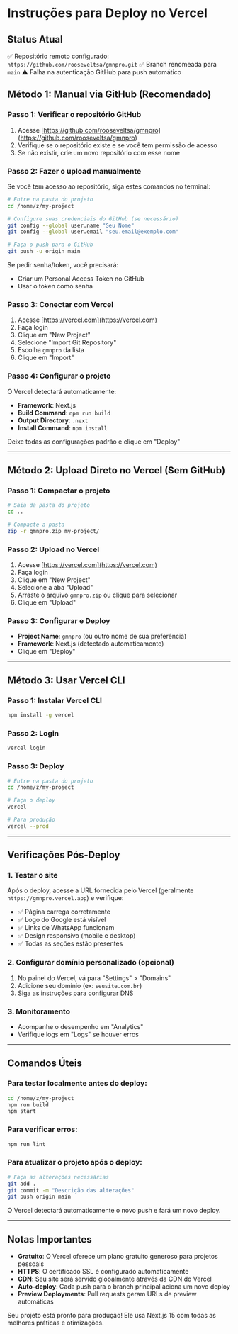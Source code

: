# Instruções para Deploy no Vercel

## Status Atual
✅ Repositório remoto configurado: `https://github.com/rooseveltsa/gmnpro.git`
✅ Branch renomeada para `main`
⚠️  Falha na autenticação GitHub para push automático

## Método 1: Manual via GitHub (Recomendado)

### Passo 1: Verificar o repositório GitHub
1. Acesse [https://github.com/rooseveltsa/gmnpro](https://github.com/rooseveltsa/gmnpro)
2. Verifique se o repositório existe e se você tem permissão de acesso
3. Se não existir, crie um novo repositório com esse nome

### Passo 2: Fazer o upload manualmente
Se você tem acesso ao repositório, siga estes comandos no terminal:

```bash
# Entre na pasta do projeto
cd /home/z/my-project

# Configure suas credenciais do GitHub (se necessário)
git config --global user.name "Seu Nome"
git config --global user.email "seu.email@exemplo.com"

# Faça o push para o GitHub
git push -u origin main
```

Se pedir senha/token, você precisará:
- Criar um Personal Access Token no GitHub
- Usar o token como senha

### Passo 3: Conectar com Vercel
1. Acesse [https://vercel.com](https://vercel.com)
2. Faça login
3. Clique em "New Project"
4. Selecione "Import Git Repository"
5. Escolha `gmnpro` da lista
6. Clique em "Import"

### Passo 4: Configurar o projeto
O Vercel detectará automaticamente:
- **Framework**: Next.js
- **Build Command**: `npm run build`
- **Output Directory**: `.next`
- **Install Command**: `npm install`

Deixe todas as configurações padrão e clique em "Deploy"

---

## Método 2: Upload Direto no Vercel (Sem GitHub)

### Passo 1: Compactar o projeto
```bash
# Saia da pasta do projeto
cd ..

# Compacte a pasta
zip -r gmnpro.zip my-project/
```

### Passo 2: Upload no Vercel
1. Acesse [https://vercel.com](https://vercel.com)
2. Faça login
3. Clique em "New Project"
4. Selecione a aba "Upload"
5. Arraste o arquivo `gmnpro.zip` ou clique para selecionar
6. Clique em "Upload"

### Passo 3: Configurar e Deploy
- **Project Name**: `gmnpro` (ou outro nome de sua preferência)
- **Framework**: Next.js (detectado automaticamente)
- Clique em "Deploy"

---

## Método 3: Usar Vercel CLI

### Passo 1: Instalar Vercel CLI
```bash
npm install -g vercel
```

### Passo 2: Login
```bash
vercel login
```

### Passo 3: Deploy
```bash
# Entre na pasta do projeto
cd /home/z/my-project

# Faça o deploy
vercel

# Para produção
vercel --prod
```

---

## Verificações Pós-Deploy

### 1. Testar o site
Após o deploy, acesse a URL fornecida pelo Vercel (geralmente `https://gmnpro.vercel.app`) e verifique:
- ✅ Página carrega corretamente
- ✅ Logo do Google está visível
- ✅ Links de WhatsApp funcionam
- ✅ Design responsivo (mobile e desktop)
- ✅ Todas as seções estão presentes

### 2. Configurar domínio personalizado (opcional)
1. No painel do Vercel, vá para "Settings" > "Domains"
2. Adicione seu domínio (ex: `seusite.com.br`)
3. Siga as instruções para configurar DNS

### 3. Monitoramento
- Acompanhe o desempenho em "Analytics"
- Verifique logs em "Logs" se houver erros

---

## Comandos Úteis

### Para testar localmente antes do deploy:
```bash
cd /home/z/my-project
npm run build
npm start
```

### Para verificar erros:
```bash
npm run lint
```

### Para atualizar o projeto após o deploy:
```bash
# Faça as alterações necessárias
git add .
git commit -m "Descrição das alterações"
git push origin main
```

O Vercel detectará automaticamente o novo push e fará um novo deploy.

---

## Notas Importantes

- **Gratuito**: O Vercel oferece um plano gratuito generoso para projetos pessoais
- **HTTPS**: O certificado SSL é configurado automaticamente
- **CDN**: Seu site será servido globalmente através da CDN do Vercel
- **Auto-deploy**: Cada push para o branch principal aciona um novo deploy
- **Preview Deployments**: Pull requests geram URLs de preview automáticas

Seu projeto está pronto para produção! Ele usa Next.js 15 com todas as melhores práticas e otimizações.